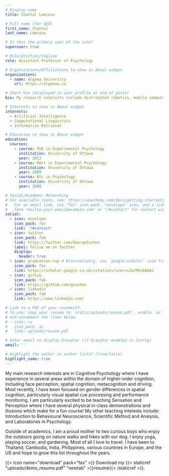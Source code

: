 ```yaml
---
# Display name
title: Chantal Lemieux

# Full name (for SEO)
first_name: Chantal
last_name: Lemieux

# Is this the primary user of the site?
superuser: true

# Role/position/tagline
role: Assistant Professor of Psychology

# Organizations/Affiliations to show in About widget
organizations:
  - name: Algoma University
    url: https://algomau.ca

# Short bio (displayed in user profile at end of posts)
bio: My research interests include distributed robotics, mobile computing and programmable matter.

# Interests to show in About widget
interests:
  - Artificial Intelligence
  - Computational Linguistics
  - Information Retrieval

# Education to show in About widget
education:
  courses:
    - course: PhD in Experimental Psychology
      institution: University of Ottawa
      year: 2012
    - course: MArt in Experimental Psychology
      institution: University of Ottawa
      year: 2009
    - course: BSc in Psychology
      institution: University of Ottawa
      year: 2008

# Social/Academic Networking
# For available icons, see: https://wowchemy.com/docs/getting-started/page-builder/#icons
#   For an email link, use "fas" icon pack, "envelope" icon, and a link in the
#   form "mailto:your-email@example.com" or "/#contact" for contact widget.
social:
  - icon: envelope
    icon_pack: fas
    link: '/#contact'
  - icon: twitter
    icon_pack: fab
    link: https://twitter.com/GeorgeCushen
    label: Follow me on Twitter
    display:
      header: true
  - icon: graduation-cap # Alternatively, use `google-scholar` icon from `ai` icon pack
    icon_pack: fas
    link: https://scholar.google.co.uk/citations?user=sIwtMXoAAAAJ
  - icon: github
    icon_pack: fab
    link: https://github.com/gcushen
  - icon: linkedin
    icon_pack: fab
    link: https://www.linkedin.com/

# Link to a PDF of your resume/CV.
# To use: copy your resume to `static/uploads/resume.pdf`, enable `ai` icons in `params.yaml`,
# and uncomment the lines below.
# - icon: cv
#   icon_pack: ai
#   link: uploads/resume.pdf

# Enter email to display Gravatar (if Gravatar enabled in Config)
email: ''

# Highlight the author in author lists? (true/false)
highlight_name: true
---
```


My main research interests are in Cognitive Psychology where I have experience in several areas within the domain of higher-order cognition, including face perception, spatial cognition, metacognition and driving. Most recently, I have been focused on gender differences in spatial cognition, particularly visual spatial cue processing and performance monitoring. I am particularly excited to be teaching Sensation and Perception where I have several physical in-class demonstrations and illusions which make for a fun course! My other teaching interests include: Introduction to Behavioural Neuroscience, Scientific Method and Analysis, and Laboratories in Psychology.

Outside of academics, I am a proud mother to two curious boys who enjoy the outdoors going on nature walks and hikes with our dog. I enjoy yoga, playing soccer, and gardening. Most of all I love to travel. I have been to Thailand, Cambodia, India, Philippines, various countries in Europe, and the US and hope to grow this list throughout the years.

{{< icon name="download" pack="fas" >}} Download my {{< staticref "uploads/demo_resume.pdf" "newtab" >}}resumé{{< /staticref >}}.
